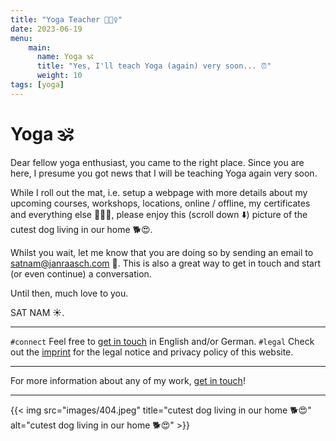 ```yaml
---
title: "Yoga Teacher 🧘🏻‍♀️"
date: 2023-06-19
menu:
    main:
      name: Yoga 🕉
      title: "Yes, I'll teach Yoga (again) very soon... ⏰"
      weight: 10
tags: [yoga]
---
```


# Yoga 🕉

Dear fellow yoga enthusiast, you came to the right place. Since you are here, I presume you got news that I will be teaching Yoga again very soon. 

While I roll out the mat, i.e. setup a webpage with more details about my upcoming courses, workshops, locations, online / offline, my certificates and everything else 🤩😋😁, please enjoy this (scroll down ⬇️) picture of the cutest dog living in our home 🐕😍. 

Whilst you wait, let me know that you are doing so by sending an email to [satnam@janraasch.com](mailto:satnam@janraasch.com) 📧. This is also a great way to get in touch and start (or even continue) a conversation.

Until then, much love to you.

SAT NAM ☀️.


---

`#connect` Feel free to [get in touch][satnam-mail-url] in English and/or German.
`#legal` Check out the [imprint][imprint-url] for the legal notice and privacy policy of this website.

---

For more information about any of my work, [get in touch][satnam-mail-url]!

---

{{< img src="images/404.jpeg" title="cutest dog living in our home 🐕😍" alt="cutest dog living in our home 🐕😍" >}}

[satnam-mail-url]: mailto:satnam@janraasch.com
[imprint-url]: /imprint/
